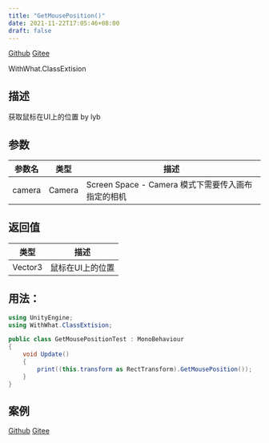 ```yaml
---
title: "GetMousePosition()"
date: 2021-11-22T17:05:46+08:00
draft: false
---
```


[Github](https://github.com/AlanWeekend/WithWhatForUnity/blob/upm/Runtime/ClassExtision/RectTransformExtision.cs#L13)
[Gitee](https://gitee.com/week233/with_what_for_unity/blob/upm/Runtime/ClassExtision/RectTransformExtision.cs#L13)

WithWhat.ClassExtision
## 描述
获取鼠标在UI上的位置 by lyb
## 参数
| 参数名 | 类型 | 描述 |
| - | - | - |
| camera | Camera |Screen Space - Camera 模式下需要传入画布指定的相机 |
## 返回值
| 类型 | 描述 |
| - | - |
| Vector3 | 鼠标在UI上的位置 |
## 用法：
```C#
using UnityEngine;
using WithWhat.ClassExtision;

public class GetMousePositionTest : MonoBehaviour
{
    void Update()
    {
        print((this.transform as RectTransform).GetMousePosition());
    }
}
```
## 案例
[Github](https://github.com/AlanWeekend/WithWhatForUnity/tree/master/Assets/Example/ClassExtision/RectTransformExtision/GetMousePosition)
[Gitee](https://gitee.com/week233/with_what_for_unity/tree/master/Assets/Example/ClassExtision/RectTransformExtision/GetMousePosition)